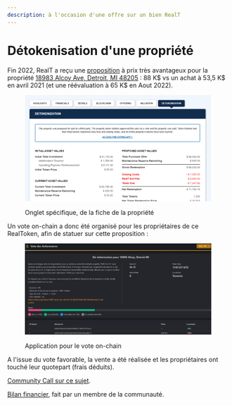 ```yaml
---
description: à l'occasion d'une offre sur un bien RealT
---
```


# Détokenisation d'une propriété

Fin 2022, RealT a reçu une [proposition](https://drive.google.com/file/d/1UhJBCzkcf92pseQpsaS-ayab5Vjs3eEA/view?\_hsmi=237160089&\_hsenc=p2ANqtz-9DKdHNQmKMnROK24vGVfHdirf1fadf8Ap4VnPKZPtNr82KNP07-TVDf-fZd82fGFoijV6l4RKoZpe6T7loPImmg3mVnA) à prix très avantageux pour la propriété [18983 Alcoy Ave, Detroit, MI 48205](https://realt.co/product/18983-alcoy-ave-detroit-mi-48205#tab-title-detokenization\_tab) : 88 K$ vs un achat à 53,5 K$ en avril 2021 (et une réévaluation à 65 K$ en Aout 2022).

<figure><img src="../../.gitbook/assets/image (68).png" alt=""><figcaption><p>Onglet spécifique, de la fiche de la propriété</p></figcaption></figure>

Un vote on-chain a donc été organisé pour les propriétaires de ce RealToken, afin de statuer sur cette proposition :&#x20;

<figure><img src="../../.gitbook/assets/image (52).png" alt=""><figcaption><p>Application pour le vote on-chain</p></figcaption></figure>

A l'issue du vote favorable, la vente a été réalisée et les propriétaires ont touché leur quotepart (frais déduits).

[Community Call sur ce sujet](https://www.youtube.com/watch?v=WqHcXJAXTyc\&t=1100s\&ab\_channel=RealT).

[Bilan financier](https://docs.google.com/spreadsheets/d/1wYKRv7hjgq9Tahyw4QSLGlKnTvWQqtIgF14yqDhmb2U/edit?usp=sharing), fait par un membre de la communauté.
